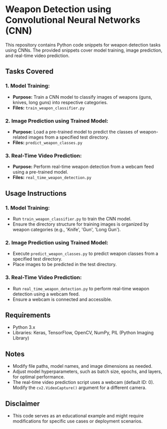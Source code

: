 # Weapon Detection using Convolutional Neural Networks (CNN)

This repository contains Python code snippets for weapon detection tasks using CNNs. The provided snippets cover model training, image prediction, and real-time video prediction.

## Tasks Covered

### 1. Model Training:
- **Purpose:** Train a CNN model to classify images of weapons (guns, knives, long guns) into respective categories.
- **Files:** `train_weapon_classifier.py`

### 2. Image Prediction using Trained Model:
- **Purpose:** Load a pre-trained model to predict the classes of weapon-related images from a specified test directory.
- **Files:** `predict_weapon_classes.py`

### 3. Real-Time Video Prediction:
- **Purpose:** Perform real-time weapon detection from a webcam feed using a pre-trained model.
- **Files:** `real_time_weapon_detection.py`

## Usage Instructions

### 1. Model Training:
- Run `train_weapon_classifier.py` to train the CNN model.
- Ensure the directory structure for training images is organized by weapon categories (e.g., 'Knife', 'Gun', 'Long Gun').

### 2. Image Prediction using Trained Model:
- Execute `predict_weapon_classes.py` to predict weapon classes from a specified test directory.
- Place images to be predicted in the test directory.

### 3. Real-Time Video Prediction:
- Run `real_time_weapon_detection.py` to perform real-time weapon detection using a webcam feed.
- Ensure a webcam is connected and accessible.

## Requirements
- Python 3.x
- Libraries: Keras, TensorFlow, OpenCV, NumPy, PIL (Python Imaging Library)

## Notes
- Modify file paths, model names, and image dimensions as needed.
- Adjust model hyperparameters, such as batch size, epochs, and layers, for optimal performance.
- The real-time video prediction script uses a webcam (default ID: 0). Modify the `cv2.VideoCapture()` argument for a different camera.

## Disclaimer
- This code serves as an educational example and might require modifications for specific use cases or deployment scenarios.
